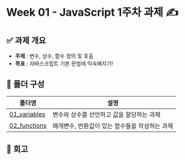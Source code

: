# Week 01 - JavaScript 1주차 과제 ✍️

## ✅ 과제 개요

- **주제** : 변수, 상수, 함수 정의 및 호출
- **목표** : 자바스크립트 기본 문법에 익숙해지기!

## 📁 폴더 구성

| 폴더명                           | 설명                                           |
| -------------------------------- | ---------------------------------------------- |
| [01_variables](../01_variables/) | 변수와 상수를 선언하고 값을 할당하는 과제      |
| [02_functions](../02_functions/) | 매개변수, 반환값이 있는 함수들을 작성하는 과제 |

## 💭 회고
